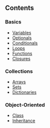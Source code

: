 ## Contents
### Basics
<ul>
  <li><a href="https://github.com/omercankoc/swift-programming/blob/master/Swift/Variables.swift">Variables</a></li>
  <li><a href="https://github.com/omercankoc/swift-programming/blob/master/Swift/Optionals.swift">Optionals</a></li>
  <li><a href="https://github.com/omercankoc/swift-programming/blob/master/Swift/Conditionals.swift">Conditionals</a></li>
  <li><a href="https://github.com/omercankoc/swift-programming/blob/master/Swift/Loops.swift">Loops</a></li>
  <li><a href="https://github.com/omercankoc/swift-programming/blob/master/Swift/Functions.swift">Functions</a></li>
  <li><a href="https://github.com/omercankoc/swift-programming/blob/master/Swift/Closures.swift">Closures</a></li>
</ul>

### Collections
<ul>
  <li><a href="https://github.com/omercankoc/swift-programming/blob/master/Swift/Arrays.swift">Arrays</a></li>
  <li><a href="https://github.com/omercankoc/swift-programming/blob/master/Swift/Sets.swift">Sets</a></li>
  <li><a href="https://github.com/omercankoc/swift-programming/blob/master/Swift/Dictionaries.swift">Dictionaries</a></li>
</ul>

### Object-Oriented
<ul>
  <li><a href="https://github.com/omercankoc/swift-programming/blob/master/Swift/Class.swift">Class</a></li>
  <li><a href="https://github.com/omercankoc/swift-programming/blob/master/Swift/Inheritance.swift">Inheritance</a></li>
</ul>
